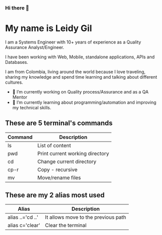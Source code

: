 ### Hi there 👋

# My name is Leidy Gil

I am a Systems Engineer with 10+ years of experience as a Quality Assurance Analyst/Engineer.

I have been working with Web, Mobile, standalone applications, APIs and Databases.

I am from Colombia, living around the world because I love traveling, sharing my knowledge and spend time learning and talking about different cultures.

- 🔭 I’m currently working on Quality process/Assurance and as a QA Mentor
- 🌱 I’m currently learning about programming/automation and improving my technical skills.

## These are 5 terminal's commands

| Command | Description                     |
| --------|---------------------------------|
|  ls     | List of content                 |
|  pwd    | Print current working directory | 
|  cd     | Change current directory        |
|  cp-r   | Copy - recursive                |
|  mv     | Move/rename files               |   

## These are my 2 alias most used

| Alias            | Description                         |
| -----------------|-------------------------------------|
| alias ..='cd ..' | It allows move to the previous path |
| alias c='clear'  | Clear the terminal                  | 

